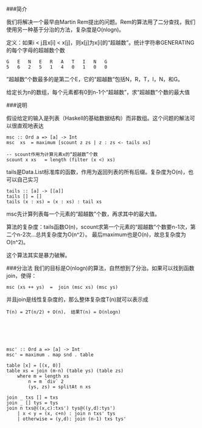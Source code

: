 ###简介

我们将解决一个最早由Martin Rem提出的问题。Rem的算法用了二分查找，我们使用另一种基于分治的方法，复杂度是O(nlogn)。

定义：如果i < j且x[i] < x[j]，则x[j]为x[i]的“超越数”。统计字符串GENERATING的每个字母的超越数个数

    G   E   N   E   R   A   T   I   N   G 
    5   6   2   5   1   4   0   1   0   0  
    
”超越数“个数最多的是第二个E，它的“超越数”包括N，R，T，I，N，和G。

给定长为n的数组，每个元素都有0到n-1个“超越数”，求“超越数”个数的最大值


###说明

假设给定的输入是列表（Haskell的基础数据结构）而非数组。这个问题的解法可以很直观地表达

    msc :: Ord a => [a] -> Int 
    msc  xs  = maximum [scount z zs | z : zs <- tails xs] 
    
    -- scount作用为计算元素x的“超越数”个数
    scount x xs   = length (filter (x <) xs)  
    

tails是Data.List标准库的函数，作用为返回列表的所有后缀。复杂度为O(n)，也可以自己实习

    tails :: [a] -> [[a]] 
    tails [] = []
    tails (x : xs) = (x : xs) : tail xs 
    
msc先计算列表每一个元素的“超越数”个数，再求其中的最大值。 

算法的复杂度：tails函数O(n)，scount求第一个元素的“超越数”个数要n-1次，第二个n-2次...总共复杂度为O(n^2）。
最后maximum也是O(n)，故总复杂度为O(n^2)。

这个算法其实是暴力破解。


###分治法
我们的目标是O(nlogn)的算法，自然想到了分治。如果可以找到函数join，使得：

    msc (xs ++ ys)  =  join (msc xs) (msc ys) 
    
并且join是线性复杂度的，那么整体复杂度T(n)就可以表示成

    T(n) = 2T(n/2) + O(n)， 结果T(n) = O(nlogn) 






    msc' :: Ord a => [a] -> Int 
    msc' = maximum . map snd . table 
    
    table [x] = [(x, 0)]
    table xs = join (m-n) (table ys) (table zs)
        where m = length xs
            n = m `div` 2
            (ys, zs) = splitAt n xs

    join _ txs [] = txs
    join _ [] tys = tys
    join n txs@((x,c):txs') tys@((y,d):tys')
        | x < y = (x, c+n) : join n txs' tys
        | otherwise = (y,d): join (n-1) txs tys'
